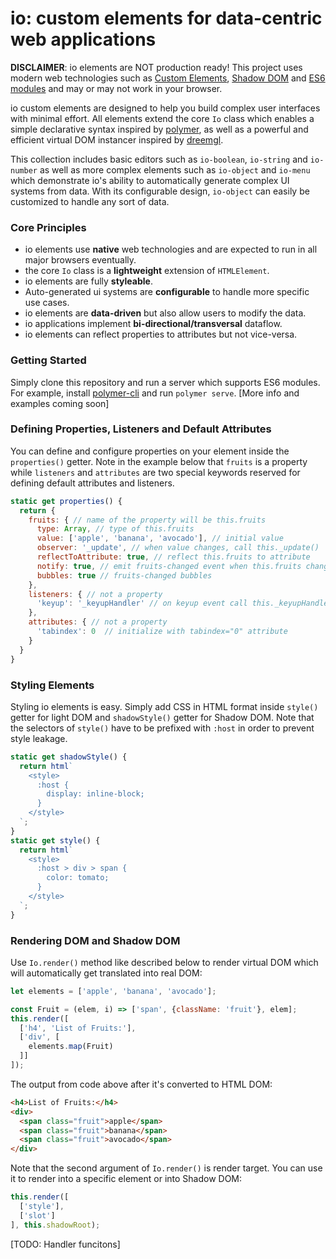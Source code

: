 # io: custom elements for data-centric web applications #

**DISCLAIMER**: io elements are NOT production ready! This project uses modern web technologies such as [Custom Elements](https://caniuse.com/#feat=custom-elementsv1), [Shadow DOM](https://caniuse.com/#search=shadow%20dom%20v1) and [ES6 modules](https://caniuse.com/#feat=es6-module) and may or may not work in your browser.

io custom elements are designed to help you build complex user interfaces with minimal effort. All elements extend the core `Io` class which enables a simple declarative syntax inspired by [polymer](https://github.com/Polymer/polymer), as well as a powerful and efficient virtual DOM instancer inspired by [dreemgl](https://github.com/dreemproject/dreemgl).

This collection includes basic editors such as `io-boolean`, `io-string` and `io-number` as well as more complex elements such as `io-object` and `io-menu` which demonstrate io's ability to automatically generate complex UI systems from data. With its configurable design, `io-object` can easily be customized to handle any sort of data.

### Core Principles ###

* io elements use **native** web technologies and are expected to run in all major browsers eventually.
* the core `Io` class is a **lightweight** extension of `HTMLElement`.
* io elements are fully **styleable**.
* Auto-generated ui systems are **configurable** to handle more specific use cases.
* io elements are **data-driven** but also allow users to modify the data.
* io applications implement **bi-directional/transversal** dataflow.
* io elements can reflect properties to attributes but not vice-versa.

### Getting Started ###

Simply clone this repository and run a server which supports ES6 modules. For example, install [polymer-cli](https://github.com/Polymer/polymer-cli) and run `polymer serve`. [More info and examples coming soon]

### Defining Properties, Listeners and Default Attributes ###

You can define and configure properties on your element inside the `properties()` getter. Note in the example below that `fruits` is a property while `listeners` and `attributes` are two special keywords reserved for defining default attributes and listeners.

```javascript
static get properties() {
  return {
    fruits: { // name of the property will be this.fruits
      type: Array, // type of this.fruits
      value: ['apple', 'banana', 'avocado'], // initial value
      observer: '_update', // when value changes, call this._update()
      reflectToAttribute: true, // reflect this.fruits to attribute
      notify: true, // emit fruits-changed event when this.fruits changed
      bubbles: true // fruits-changed bubbles
    },
    listeners: { // not a property
      'keyup': '_keyupHandler' // on keyup event call this._keyupHandler
    },
    attributes: { // not a property
      'tabindex': 0  // initialize with tabindex="0" attribute
    }
  }
}
```

### Styling Elements ###

Styling io elements is easy. Simply add CSS in HTML format inside `style()` getter for light DOM and `shadowStyle()` getter for Shadow DOM. Note that the selectors of `style()` have to be prefixed with `:host` in order to prevent style leakage.

```javascript
static get shadowStyle() {
  return html`
    <style>
      :host {
        display: inline-block;
      }
    </style>
  `;
}
static get style() {
  return html`
    <style>
      :host > div > span {
        color: tomato;
      }
    </style>
  `;
}
```

### Rendering DOM and Shadow DOM ###

Use `Io.render()` method like described below to render virtual DOM which will automatically get translated into real DOM:

```javascript
let elements = ['apple', 'banana', 'avocado'];

const Fruit = (elem, i) => ['span', {className: 'fruit'}, elem];
this.render([
  ['h4', 'List of Fruits:'],
  ['div', [
    elements.map(Fruit)
  ]]
]);

```

The output from code above after it's converted to HTML DOM:

```html
<h4>List of Fruits:</h4>
<div>
  <span class="fruit">apple</span>
  <span class="fruit">banana</span>
  <span class="fruit">avocado</span>
</div>
```

Note that the second argument of `Io.render()` is render target. You can use it to render into a specific element or into Shadow DOM:

```javascript
this.render([
  ['style'],
  ['slot']
], this.shadowRoot);

```

[TODO: Handler funcitons]
